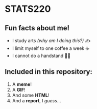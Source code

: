 # **STATS220**

## Fun facts about me!

* I study arts *(why am I doing this?)* ✍️
* I limit myself to one coffee a week ☕️
* I cannot do a handstand 🤸‍♀️

## **Included in this repository:**

1. A **meme**!
2. A **GIF**! 
3. And some **HTML**!
4. And a **report**, I *guess*...

